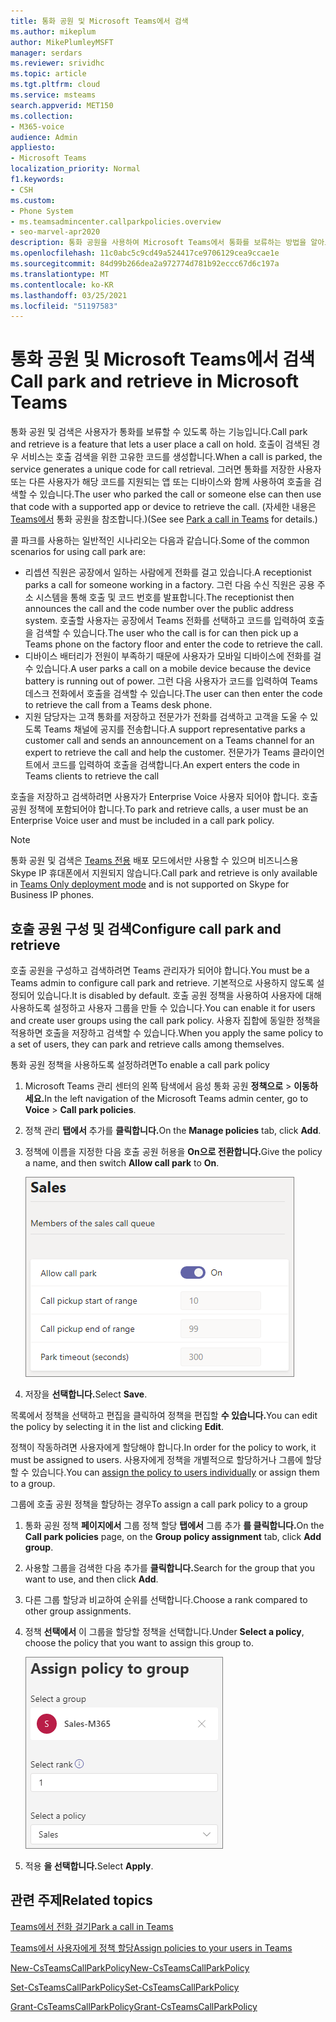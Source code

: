 ```yaml
---
title: 통화 공원 및 Microsoft Teams에서 검색
ms.author: mikeplum
author: MikePlumleyMSFT
manager: serdars
ms.reviewer: srividhc
ms.topic: article
ms.tgt.pltfrm: cloud
ms.service: msteams
search.appverid: MET150
ms.collection:
- M365-voice
audience: Admin
appliesto:
- Microsoft Teams
localization_priority: Normal
f1.keywords:
- CSH
ms.custom:
- Phone System
- ms.teamsadmincenter.callparkpolicies.overview
- seo-marvel-apr2020
description: 통화 공원을 사용하여 Microsoft Teams에서 통화를 보류하는 방법을 알아보고 검색합니다.
ms.openlocfilehash: 11c0abc5c9cd49a524417ce9706129cea9ccae1e
ms.sourcegitcommit: 84d99b266dea2a972774d781b92eccc67d6c197a
ms.translationtype: MT
ms.contentlocale: ko-KR
ms.lasthandoff: 03/25/2021
ms.locfileid: "51197583"
---
```

# <a name="call-park-and-retrieve-in-microsoft-teams"></a><span data-ttu-id="f2ac0-103">통화 공원 및 Microsoft Teams에서 검색</span><span class="sxs-lookup"><span data-stu-id="f2ac0-103">Call park and retrieve in Microsoft Teams</span></span>

<span data-ttu-id="f2ac0-104">통화 공원 및 검색은 사용자가 통화를 보류할 수 있도록 하는 기능입니다.</span><span class="sxs-lookup"><span data-stu-id="f2ac0-104">Call park and retrieve is a feature that lets a user place a call on hold.</span></span> <span data-ttu-id="f2ac0-105">호출이 검색된 경우 서비스는 호출 검색을 위한 고유한 코드를 생성합니다.</span><span class="sxs-lookup"><span data-stu-id="f2ac0-105">When a call is parked, the service generates a unique code for call retrieval.</span></span> <span data-ttu-id="f2ac0-106">그러면 통화를 저장한 사용자 또는 다른 사용자가 해당 코드를 지원되는 앱 또는 디바이스와 함께 사용하여 호출을 검색할 수 있습니다.</span><span class="sxs-lookup"><span data-stu-id="f2ac0-106">The user who parked the call or someone else can then use that code with a supported app or device to retrieve the call.</span></span> <span data-ttu-id="f2ac0-107">(자세한 내용은 [Teams에서](https://support.office.com/article/park-a-call-in-teams-8538c063-d676-4e9a-8045-fc3b7299bb2f) 통화 공원을 참조합니다.)</span><span class="sxs-lookup"><span data-stu-id="f2ac0-107">(See see [Park a call in Teams](https://support.office.com/article/park-a-call-in-teams-8538c063-d676-4e9a-8045-fc3b7299bb2f) for details.)</span></span>

<span data-ttu-id="f2ac0-108">콜 파크를 사용하는 일반적인 시나리오는 다음과 같습니다.</span><span class="sxs-lookup"><span data-stu-id="f2ac0-108">Some of the common scenarios for using call park are:</span></span>

- <span data-ttu-id="f2ac0-109">리셉션 직원은 공장에서 일하는 사람에게 전화를 걸고 있습니다.</span><span class="sxs-lookup"><span data-stu-id="f2ac0-109">A receptionist parks a call for someone working in a factory.</span></span> <span data-ttu-id="f2ac0-110">그런 다음 수신 직원은 공용 주소 시스템을 통해 호출 및 코드 번호를 발표합니다.</span><span class="sxs-lookup"><span data-stu-id="f2ac0-110">The receptionist then announces the call and the code number over the public address system.</span></span> <span data-ttu-id="f2ac0-111">호출할 사용자는 공장에서 Teams 전화를 선택하고 코드를 입력하여 호출을 검색할 수 있습니다.</span><span class="sxs-lookup"><span data-stu-id="f2ac0-111">The user who the call is for can then pick up a Teams phone on the factory floor and enter the code to retrieve the call.</span></span>
- <span data-ttu-id="f2ac0-112">디바이스 배터리가 전원이 부족하기 때문에 사용자가 모바일 디바이스에 전화를 걸 수 있습니다.</span><span class="sxs-lookup"><span data-stu-id="f2ac0-112">A user parks a call on a mobile device because the device battery is running out of power.</span></span> <span data-ttu-id="f2ac0-113">그런 다음 사용자가 코드를 입력하여 Teams 데스크 전화에서 호출을 검색할 수 있습니다.</span><span class="sxs-lookup"><span data-stu-id="f2ac0-113">The user can then enter the code to retrieve the call from a Teams desk phone.</span></span>
- <span data-ttu-id="f2ac0-114">지원 담당자는 고객 통화를 저장하고 전문가가 전화를 검색하고 고객을 도울 수 있도록 Teams 채널에 공지를 전송합니다.</span><span class="sxs-lookup"><span data-stu-id="f2ac0-114">A support representative parks a customer call and sends an announcement on a Teams channel for an expert to retrieve the call and help the customer.</span></span> <span data-ttu-id="f2ac0-115">전문가가 Teams 클라이언트에서 코드를 입력하여 호출을 검색합니다.</span><span class="sxs-lookup"><span data-stu-id="f2ac0-115">An expert enters the code in Teams clients to retrieve the call</span></span>

<span data-ttu-id="f2ac0-116">호출을 저장하고 검색하려면 사용자가 Enterprise Voice 사용자 되어야 합니다. 호출 공원 정책에 포함되어야 합니다.</span><span class="sxs-lookup"><span data-stu-id="f2ac0-116">To park and retrieve calls, a user must be an Enterprise Voice user and must be included in a call park policy.</span></span>

> [!NOTE]
> <span data-ttu-id="f2ac0-117">통화 공원 및 검색은 [Teams 전용](teams-and-skypeforbusiness-coexistence-and-interoperability.md) 배포 모드에서만 사용할 수 있으며 비즈니스용 Skype IP 휴대폰에서 지원되지 않습니다.</span><span class="sxs-lookup"><span data-stu-id="f2ac0-117">Call park and retrieve is only available in [Teams Only deployment mode](teams-and-skypeforbusiness-coexistence-and-interoperability.md) and is not supported on Skype for Business IP phones.</span></span>

## <a name="configure-call-park-and-retrieve"></a><span data-ttu-id="f2ac0-118">호출 공원 구성 및 검색</span><span class="sxs-lookup"><span data-stu-id="f2ac0-118">Configure call park and retrieve</span></span>

<span data-ttu-id="f2ac0-119">호출 공원을 구성하고 검색하려면 Teams 관리자가 되어야 합니다.</span><span class="sxs-lookup"><span data-stu-id="f2ac0-119">You must be a Teams admin to configure call park and retrieve.</span></span> <span data-ttu-id="f2ac0-120">기본적으로 사용하지 않도록 설정되어 있습니다.</span><span class="sxs-lookup"><span data-stu-id="f2ac0-120">It is disabled by default.</span></span> <span data-ttu-id="f2ac0-121">호출 공원 정책을 사용하여 사용자에 대해 사용하도록 설정하고 사용자 그룹을 만들 수 있습니다.</span><span class="sxs-lookup"><span data-stu-id="f2ac0-121">You can enable it for users and create user groups using the call park policy.</span></span> <span data-ttu-id="f2ac0-122">사용자 집합에 동일한 정책을 적용하면 호출을 저장하고 검색할 수 있습니다.</span><span class="sxs-lookup"><span data-stu-id="f2ac0-122">When you apply the same policy to a set of users, they can park and retrieve calls among themselves.</span></span>

<span data-ttu-id="f2ac0-123">통화 공원 정책을 사용하도록 설정하려면</span><span class="sxs-lookup"><span data-stu-id="f2ac0-123">To enable a call park policy</span></span>

1. <span data-ttu-id="f2ac0-124">Microsoft Teams 관리 센터의 왼쪽 탐색에서 음성 통화 공원 **정책으로**  >  **이동하세요.**</span><span class="sxs-lookup"><span data-stu-id="f2ac0-124">In the left navigation of the Microsoft Teams admin center, go to **Voice** > **Call park policies**.</span></span>
2. <span data-ttu-id="f2ac0-125">정책 관리 **탭에서** 추가를 **클릭합니다.**</span><span class="sxs-lookup"><span data-stu-id="f2ac0-125">On the **Manage policies** tab, click **Add**.</span></span>
3. <span data-ttu-id="f2ac0-126">정책에 이름을 지정한 다음  호출 공원 허용을 **On으로 전환합니다.**</span><span class="sxs-lookup"><span data-stu-id="f2ac0-126">Give the policy a name, and then switch **Allow call park** to **On**.</span></span>

    ![통화 공원 정책 설정 스크린샷](media/call-park-add-policy.png)

4. <span data-ttu-id="f2ac0-128">저장을 **선택합니다.**</span><span class="sxs-lookup"><span data-stu-id="f2ac0-128">Select **Save**.</span></span>

<span data-ttu-id="f2ac0-129">목록에서 정책을 선택하고 편집을 클릭하여 정책을 편집할 **수 있습니다.**</span><span class="sxs-lookup"><span data-stu-id="f2ac0-129">You can edit the policy by selecting it in the list and clicking **Edit**.</span></span>

<span data-ttu-id="f2ac0-130">정책이 작동하려면 사용자에게 할당해야 합니다.</span><span class="sxs-lookup"><span data-stu-id="f2ac0-130">In order for the policy to work, it must be assigned to users.</span></span> <span data-ttu-id="f2ac0-131">사용자에게 [](assign-policies.md) 정책을 개별적으로 할당하거나 그룹에 할당할 수 있습니다.</span><span class="sxs-lookup"><span data-stu-id="f2ac0-131">You can [assign the policy to users individually](assign-policies.md) or assign them to a group.</span></span>

<span data-ttu-id="f2ac0-132">그룹에 호출 공원 정책을 할당하는 경우</span><span class="sxs-lookup"><span data-stu-id="f2ac0-132">To assign a call park policy to a group</span></span>

1. <span data-ttu-id="f2ac0-133">통화 공원 정책 **페이지에서** 그룹 정책 할당 **탭에서** 그룹 추가 **를 클릭합니다.**</span><span class="sxs-lookup"><span data-stu-id="f2ac0-133">On the **Call park policies** page, on the **Group policy assignment** tab, click **Add group**.</span></span>
2. <span data-ttu-id="f2ac0-134">사용할 그룹을 검색한 다음 추가를 **클릭합니다.**</span><span class="sxs-lookup"><span data-stu-id="f2ac0-134">Search for the group that you want to use, and then click **Add**.</span></span>
3. <span data-ttu-id="f2ac0-135">다른 그룹 할당과 비교하여 순위를 선택합니다.</span><span class="sxs-lookup"><span data-stu-id="f2ac0-135">Choose a rank compared to other group assignments.</span></span>
4. <span data-ttu-id="f2ac0-136">정책 **선택에서** 이 그룹을 할당할 정책을 선택합니다.</span><span class="sxs-lookup"><span data-stu-id="f2ac0-136">Under **Select a policy**, choose the policy that you want to assign this group to.</span></span>

    ![park 정책 이미지](media/call-park-assign-policy-to-group.png)

5. <span data-ttu-id="f2ac0-138">적용 **을 선택합니다.**</span><span class="sxs-lookup"><span data-stu-id="f2ac0-138">Select **Apply**.</span></span>

## <a name="related-topics"></a><span data-ttu-id="f2ac0-139">관련 주제</span><span class="sxs-lookup"><span data-stu-id="f2ac0-139">Related topics</span></span>

[<span data-ttu-id="f2ac0-140">Teams에서 전화 걸기</span><span class="sxs-lookup"><span data-stu-id="f2ac0-140">Park a call in Teams</span></span>](https://support.office.com/article/park-a-call-in-teams-8538c063-d676-4e9a-8045-fc3b7299bb2f)

[<span data-ttu-id="f2ac0-141">Teams에서 사용자에게 정책 할당</span><span class="sxs-lookup"><span data-stu-id="f2ac0-141">Assign policies to your users in Teams</span></span>](assign-policies.md)

[<span data-ttu-id="f2ac0-142">New-CsTeamsCallParkPolicy</span><span class="sxs-lookup"><span data-stu-id="f2ac0-142">New-CsTeamsCallParkPolicy</span></span>](/powershell/module/skype/new-csteamscallparkpolicy?view=skype-ps)

[<span data-ttu-id="f2ac0-143">Set-CsTeamsCallParkPolicy</span><span class="sxs-lookup"><span data-stu-id="f2ac0-143">Set-CsTeamsCallParkPolicy</span></span>](/powershell/module/skype/set-csteamscallparkpolicy?view=skype-ps)

[<span data-ttu-id="f2ac0-144">Grant-CsTeamsCallParkPolicy</span><span class="sxs-lookup"><span data-stu-id="f2ac0-144">Grant-CsTeamsCallParkPolicy</span></span>](/powershell/module/skype/grant-csteamscallparkpolicy?view=skype-ps)